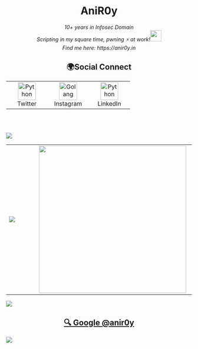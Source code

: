 <h1 align="center">AniR0y</h1>


<p align="center"><em>10+ years in Infosec Domain<br>
  Scripting in my square time, pwning ⚡ at work!<img src="https://media.giphy.com/media/WUlplcMpOCEmTGBtBW/giphy.gif" width="30"> <br>
  Find me here: https://anir0y.in
</em></p>

<h2 align="center">🌍Social Connect</h2>
<div align=center>
<table>
  <tr>
    <td align="center" width="96">
      <a href="https://twitter.com/anir0y">
        <img src="https://about.twitter.com/content/dam/about-twitter/x/brand-toolkit/logo-black.png.twimg.1920.png" width="48" height="48" alt="Python" />
      </a>
      <br>Twitter
    </td>
    <td align="center" width="96">
      <a href="https://www.instagram.com/anir0y/">
        <img src=https://i.imgur.com/UbEJT65.png width="48" height="48" alt="Golang" />
      </a>
      <br>Instagram
    </td>
     <td align="center" width="96">
      <a href="https://www.linkedin.com/in/anir0y/">
        <img src="https://content.linkedin.com/content/dam/me/business/en-us/amp/brand-site/v2/bg/LI-Bug.svg.original.svg" width="48" height="48" alt="Python" />
      </a>
      <br>LinkedIn
    </td>
     
  </tr>
</table>
</div>

<br/><br/>


<img src="https://user-images.githubusercontent.com/73097560/115834477-dbab4500-a447-11eb-908a-139a6edaec5c.gif">


<div align=Center>
<table>
    <td align="Left" width="600">
      <a href="https://anir0y.in">
        <img src="https://metrics.lecoq.io/anir0y">
      </a>
      <br>
    </td>
    <td align="Center" width="600">
      <a href="#">
        <img src = "https://i.imgur.com/i51XdTh.jpeg" width = 400px>
      </a>
      <br>
    </td>
</table>
</div>

<img src="https://user-images.githubusercontent.com/73097560/115834477-dbab4500-a447-11eb-908a-139a6edaec5c.gif">

<h2 align=center>
  <a href="https://google.com/search?q=@anir0y">🔍 Google @anir0y</a> 
</h2>
<img src="https://user-images.githubusercontent.com/73097560/115834477-dbab4500-a447-11eb-908a-139a6edaec5c.gif">



